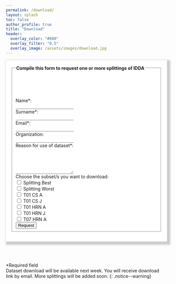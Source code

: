 ```yaml
---
permalink: /download/
layout: splash
toc: false
author_profile: true
title: "Download"
header:
  overlay_color: "#000"
  overlay_filter: "0.5"
  overlay_image: /assets/images/download.jpg
---
```


<script>
function myFunction() {
  var x = document.getElementById("mySelect").value;
  if (x == "yes"){
    document.getElementById("ifYes").style.display = "none";
  }else if (x == ""){
    document.getElementById("ifYes").style.display = "none";
  }else{
    document.getElementById("ifYes").style.display = "block";
  }
}
</script>

<div style="word-wrap: break-word; width:auto; margin: auto; padding: 16px; box-shadow: 5px 5px 5px 5px #CCCCCC; background-color:White;" >

<form accept-charset="UTF-8" style="background-color:White;" action="https://getform.io/f/da0906d1-21bc-42cc-ba85-6dc77904a443" method="POST" enctype="multipart/form-data" target="_blank">
  <fieldset>
    <legend><b>Compile this form to request one or more splittings of IDDA</b></legend>
    <p><br><br><br></p>
    <label for="fname">Name*:</label><br>
    <input type="text" id="fname" name="name" style="border: none; border-bottom: 0.01em solid gray;" required><br>
    <label for="lname">Surname*:</label><br>
    <input type="text" id="lname" name="surname" style="border: none; border-bottom: 0.01em solid gray;" required><br>
    <label for="email">Email*:</label><br>
    <input type="email" id="email" name="email" style="border: none; border-bottom: 0.01em solid gray;" required><br>
    <label for="company">Organization:</label><br>
    <input type="text" id="company" name="organization" style="border: none; border-bottom: 0.01em solid gray;"><br>
    <label for="reason">Reason for use of dataset*:</label><br>
    <textarea id="reason" name="reason" style="border: none; border-bottom: 0.01em solid #808080;" rows="5" required></textarea><br>
    <label for="choice">Choose the subset/s you want to download:</label><br>
    <input type="checkbox" id="best" name="best" value="Splitting Best"> <label for="best"> Splitting Best </label><br>
    <input type="checkbox" id="worst" name="worst" value="Splitting Worst"> <label for="worst"> Splitting Worst </label><br>
    <input type="checkbox" id="t01csa" name="t01csa" value="T01 CS A"> <label for="t01csa"> T01 CS A </label><br>
    <input type="checkbox" id="t01csj" name="t01csj" value="T01 CS J"> <label for="t01csj"> T01 CS J </label><br>
    <input type="checkbox" id="t01hrna" name="t01hrna" value="T01 HRN A"> <label for="t01hrna"> T01 HRN A </label><br>
    <input type="checkbox" id="t01hrnj" name="t01hrnj" value="T01 HRN J"> <label for="t01hrnj"> T01 HRN J </label><br>
    <input type="checkbox" id="t07hrna" name="t07hrna" value="T07 HRN A"> <label for="t07hrna"> T07 HRN A </label><br>
    <input type="submit" value="Request" class="btn--success"/>
  </fieldset>
</form>
</div>
<br>
<br>
<br>

*Required field<br>
Dataset download will be available next week. You will receive download link by email. More splittings will be added soon. 
{: .notice--warning}